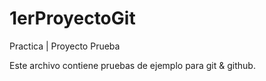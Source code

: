# 1erProyectoGit
Practica | Proyecto Prueba

Este archivo contiene pruebas de ejemplo para git & github.
